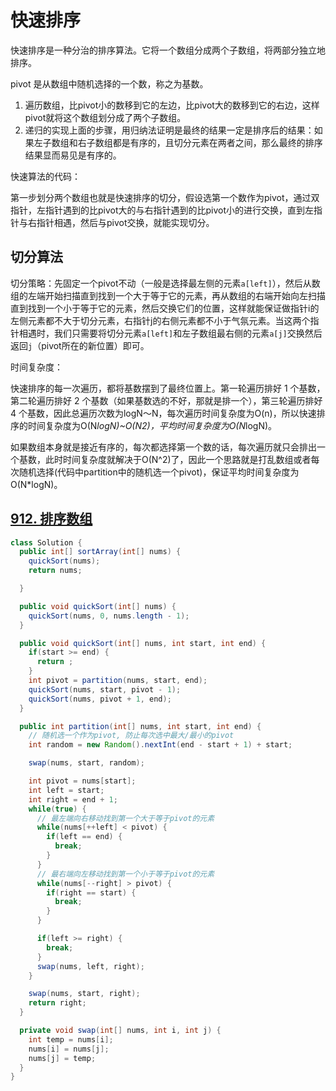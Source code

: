 # 快速排序

快速排序是一种分治的排序算法。它将一个数组分成两个子数组，将两部分独立地排序。


pivot 是从数组中随机选择的一个数，称之为基数。

1. 遍历数组，比pivot小的数移到它的左边，比pivot大的数移到它的右边，这样pivot就将这个数组划分成了两个子数组。
2. 递归的实现上面的步骤，用归纳法证明是最终的结果一定是排序后的结果：如果左子数组和右子数组都是有序的，且切分元素在两者之间，那么最终的排序结果显而易见是有序的。

快速算法的代码：

第一步划分两个数组也就是快速排序的切分，假设选第一个数作为pivot，通过双指针，左指针遇到的比pivot大的与右指针遇到的比pivot小的进行交换，直到左指针与右指针相遇，然后与pivot交换，就能实现切分。

## 切分算法


切分策略：先固定一个pivot不动（一般是选择最左侧的元素`a[left]`），然后从数组的左端开始扫描直到找到一个大于等于它的元素，再从数组的右端开始向左扫描直到找到一个小于等于它的元素，然后交换它们的位置，这样就能保证做指针i的左侧元素都不大于切分元素，右指针j的右侧元素都不小于气氛元素。当这两个指针相遇时，我们只需要将切分元素`a[left]`和左子数组最右侧的元素`a[j]`交换然后返回`j`（pivot所在的新位置）即可。




时间复杂度：

快速排序的每一次遍历，都将基数摆到了最终位置上。第一轮遍历排好 1 个基数，第二轮遍历排好 2 个基数（如果基数选的不好，那就是排一个），第三轮遍历排好 4 个基数，因此总遍历次数为logN～N，每次遍历时间复杂度为O(n)，所以快速排序的时间复杂度为O(N*logN)~O(N2)，平均时间复杂度为O(N*logN)。

如果数组本身就是接近有序的，每次都选择第一个数的话，每次遍历就只会排出一个基数，此时时间复杂度就解决于O(N^2)了，因此一个思路就是打乱数组或者每次随机选择(代码中partition中的随机选一个pivot)，保证平均时间复杂度为O(N*logN)。

## [912. 排序数组](https://leetcode.cn/problems/sort-an-array/)

```java
class Solution {
  public int[] sortArray(int[] nums) {
    quickSort(nums);
    return nums;

  }

  public void quickSort(int[] nums) {
    quickSort(nums, 0, nums.length - 1);
  }

  public void quickSort(int[] nums, int start, int end) {
    if(start >= end) {
      return ;
    }
    int pivot = partition(nums, start, end);
    quickSort(nums, start, pivot - 1);
    quickSort(nums, pivot + 1, end);
  }

  public int partition(int[] nums, int start, int end) {
    // 随机选一个作为pivot, 防止每次选中最大/最小的pivot
    int random = new Random().nextInt(end - start + 1) + start;

    swap(nums, start, random);

    int pivot = nums[start];
    int left = start;
    int right = end + 1;
    while(true) {
      // 最左端向右移动找到第一个大于等于pivot的元素
      while(nums[++left] < pivot) {
        if(left == end) {
          break;
        }
      }
      // 最右端向左移动找到第一个小于等于pivot的元素
      while(nums[--right] > pivot) {
        if(right == start) {
          break;
        }
      }

      if(left >= right) {
        break;
      }
      swap(nums, left, right);
    } 

    swap(nums, start, right);
    return right;
  }

  private void swap(int[] nums, int i, int j) {
    int temp = nums[i];
    nums[i] = nums[j];
    nums[j] = temp;
  }
}
```
